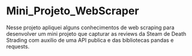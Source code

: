 # Mini_Projeto_WebScraper

Nesse projeto apliquei alguns conhecimentos de web scraping para desenvolver um mini projeto que capturar as reviews da Steam
de Death Strading com auxilio de uma API publica e das bibliotecas pandas e requests.

